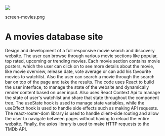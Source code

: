 <img src="screen-movies.png">

screen-movies.png

# A movies database site

Design and development of a full responsive movie search and discovery website. The user can browse through various movie sections like popular, top rated, upcoming or trending movies. Each movie section contains movie posters, which the user can click on to see more details about the movie, like movie overview, release date, vote average or can add his favourite movies to watchlist. Also the user can search a movie through the search bar on top of the page and take the results. The code uses React to build the user interface, to manage the state of the website and dynamically render content based on user input. Also uses React Context Api to manage the state of user's watchlist and share that state throughout the component tree. The useState hook is used to manage state variables, while the useEffect hook is used to handle side effects such as making API requests. The react-router-dom library is used to handle client-side routing and allow the user to navigate between pages without having to reload the entire website. Finally, the axios library is used to make HTTP requests to the TMDb API.

